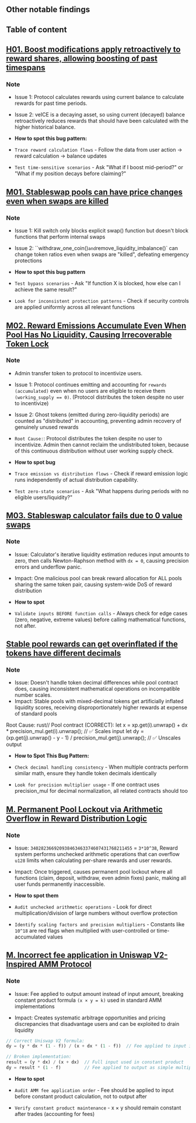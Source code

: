 
## Other notable findings

## Table of content

## [H01. Boost modifications apply retroactively to reward shares, allowing boosting of past timespans](https://cantina.xyz/code/990ce947-05da-443e-b397-be38a65f0bff/findings/1)

### Note

- Issue 1: Protocol calculates rewards using current balance to calculate rewards for past time periods.
- Issue 2: veICE is a decaying asset, so using current (decayed) balance retroactively reduces rewards that should have been calculated with the higher historical balance.

- **How to spot this bug pattern:**

- `Trace reward calculation flows` - Follow the data from user action → reward calculation → balance updates
- `Test time-sensitive scenarios` - Ask "What if I boost mid-period?" or "What if my position decays before claiming?"

## [M01. Stableswap pools can have price changes even when swaps are killed](https://cantina.xyz/code/990ce947-05da-443e-b397-be38a65f0bff/findings/645)

### Note

- Issue 1: Kill switch only blocks explicit swap() function but doesn't block functions that perform internal swaps
- Issue 2: ``withdraw_one_coin()` and `remove_liquidity_imbalance()` can change token ratios even when swaps are "killed", defeating emergency protections

- **How to spot this bug pattern**

- `Test bypass scenarios` - Ask "If function X is blocked, how else can I achieve the same result?"
- `Look for inconsistent protection patterns` - Check if security controls are applied uniformly across all relevant functions

## [M02. Reward Emissions Accumulate Even When Pool Has No Liquidity, Causing Irrecoverable Token Lock](https://cantina.xyz/code/990ce947-05da-443e-b397-be38a65f0bff/findings/516)

### Note

- Admin transfer token to protocol to incentivize users.

- Issue 1: Protocol continues emitting and accounting for `rewards (accumulated)` even when no users are eligible to receive them `(working_supply == 0)`. (Protocol distributes the token despite no user to incentivize)
- Issue 2: Ghost tokens (emitted during zero-liquidity periods) are counted as "distributed" in accounting, preventing admin recovery of genuinely unused rewards

- `Root Cause:`: Protocol distributes the token despite no user to incentivize. Admin then cannot reclaim the undistributed token, because of this continuous distribution without user working supply check.

- **How to spot bug**

- `Trace emission vs distribution flows` - Check if reward emission logic runs independently of actual distribution capability.

- `Test zero-state scenarios` - Ask "What happens during periods with no eligible users/liquidity?"

## [M03. Stableswap calculator fails due to 0 value swaps](https://cantina.xyz/code/990ce947-05da-443e-b397-be38a65f0bff/findings/381)

### Note

- Issue: Calculator's iterative liquidity estimation reduces input amounts to zero, then calls Newton-Raphson method with `dx = 0`, causing precision errors and underflow panic.

- Impact: One malicious pool can break reward allocation for ALL pools sharing the same token pair, causing system-wide DoS of reward distribution

- **How to spot**

- `Validate inputs BEFORE function calls` - Always check for edge cases (zero, negative, extreme values) before calling mathematical functions, not after.

## [Stable pool rewards can get overinflated if the tokens have different decimals](https://cantina.xyz/code/990ce947-05da-443e-b397-be38a65f0bff/findings/271)

### Note

- Issue: Doesn't handle token decimal differences while pool contract does, causing inconsistent mathematical operations on incompatible number scales.
- Impact: Stable pools with mixed-decimal tokens get artificially inflated liquidity scores, receiving disproportionately higher rewards at expense of standard pools

Root Cause:
rust// Pool contract (CORRECT):
let x = xp.get(i).unwrap() + dx * precision_mul.get(i).unwrap();  // ✅ Scales input
let dy = (xp.get(j).unwrap() - y - 1) / precision_mul.get(j).unwrap();  // ✅ Unscales output

- **How to Spot This Bug Pattern:**

- `Check decimal handling consistency` - When multiple contracts perform similar math, ensure they handle token decimals identically
- `Look for precision multiplier usage` - If one contract uses precision_mul for decimal normalization, all related contracts should too

## [M. Permanent Pool Lockout via Arithmetic Overflow in Reward Distribution Logic](https://cantina.xyz/code/990ce947-05da-443e-b397-be38a65f0bff/findings/251)

### Note

- Issue: `340282366920938463463374607431768211455` = `3*10^38`, Reward system performs unchecked arithmetic operations that can overflow `u128` limits when calculating per-share rewards and user rewards.

- Impact: Once triggered, causes permanent pool lockout where all functions (claim, deposit, withdraw, even admin fixes) panic, making all user funds permanently inaccessible.

- **How to spot them**

- `Audit unchecked arithmetic operations` - Look for direct multiplication/division of large numbers without overflow protection

- `Identify scaling factors and precision multipliers` - Constants like `10^18` are red flags when multiplied with user-controlled or time-accumulated values

## [M. Incorrect fee application in Uniswap V2-Inspired AMM Protocol](https://cantina.xyz/code/990ce947-05da-443e-b397-be38a65f0bff/findings/181)

### Note

- Issue: Fee applied to output amount instead of input amount, breaking constant product formula `(x × y = k)` used in standard AMM implementations

- Impact: Creates systematic arbitrage opportunities and pricing discrepancies that disadvantage users and can be exploited to drain liquidity

```rust
// Correct Uniswap V2 formula:
dy = (y * dx * (1 - f)) / (x + dx * (1 - f))  // Fee applied to input in both numerator and denominator

// Broken implementation:
result = (y * dx) / (x + dx)  // Full input used in constant product
dy = result * (1 - f)         // Fee applied to output as simple multiplier
```

- **How to spot**

- `Audit AMM fee application order` - Fee should be applied to input before constant product calculation, not to output after

- `Verify constant product maintenance` - x × y should remain constant after trades (accounting for fees)
